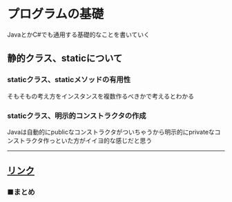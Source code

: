 # プログラムの基礎
JavaとかC#でも通用する基礎的なことを書いていく


## 静的クラス、staticについて

### staticクラス、staticメソッドの有用性

そもそもの考え方をインスタンスを複数作るべきかで考えるとわかる

### staticクラス、明示的コンストラクタの作成

Javaは自動的にpublicなコンストラクタがついちゃうから明示的にprivateなコンストラクタ作っといた方がイイヨ的な感じだと思う














---
## <a  href="">リンク</a>
### ■まとめ  